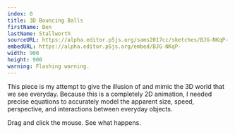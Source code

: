 ```yaml
---
index: 0
title: 3D Bouncing Balls
firstName: Ben
lastName: Stallworth
sourceURL: https://alpha.editor.p5js.org/sams2017cc/sketches/BJG-NKqP-
embedURL: https://alpha.editor.p5js.org/embed/BJG-NKqP-
width: 900
height: 900
warning: Flashing warning.
---
```


This piece is my attempt to give the illusion of and mimic the 3D world
that we see everyday. Because this is a completely 2D animation, I needed
precise equations to accurately model the apparent size, speed, perspective,
and interactions between everyday objects.

Drag and click the mouse. See what happens.

